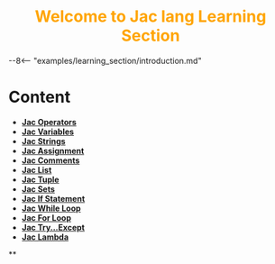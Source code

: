 <h1 style="color: orange; font-weight: bold; text-align: center;">Welcome to Jac lang Learning Section</h1>

--8<-- "examples/learning_section/introduction.md"


# Content

- [**Jac Operators**](jac_operators.md)
- [**Jac Variables**](jac_variables.md)
- [**Jac Strings**](jac_strings.md)
- [**Jac Assignment**](jac_assignment.md)
- [**Jac Comments**](jac_comments.md)
- [**Jac List**](jac_list.md)
- [**Jac Tuple**](jac_tuple.md)
- [**Jac Sets**](jac_sets.md)
- [**Jac If Statement**](jac_if_statement.md)
- [**Jac While Loop**](jac_while_loops.md)
- [**Jac For Loop**](jac_for_loops.md)
- [**Jac Try...Except**](jac_try_except.md)
- [**Jac Lambda**](jac_lambda.md)

**